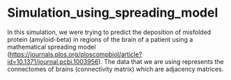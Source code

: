 # Simulation_using_spreading_model


In this simulation, we were trying to predict the deposition of misfolded protein (amyloid-beta) in regions of the brain of a patient using a mathematical spreading model (https://journals.plos.org/ploscompbiol/article?id=10.1371/journal.pcbi.1003956). 
The data that we are using represents the connectomes of brains (connectivity matrix) which are adjacency matrices.



